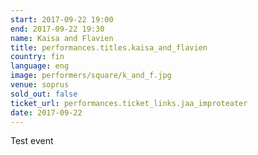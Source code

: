 ```yaml
---
start: 2017-09-22 19:00
end: 2017-09-22 19:30
name: Kaisa and Flavien
title: performances.titles.kaisa_and_flavien
country: fin
language: eng
image: performers/square/k_and_f.jpg
venue: soprus
sold_out: false
ticket_url: performances.ticket_links.jaa_improteater
date: 2017-09-22
---
```


Test event
